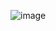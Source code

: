 ![image](https://github.com/Abiji-2020/DSA-Cracker/assets/145255212/9d474bf6-bad9-486c-8e8c-b469a03c66f1)
